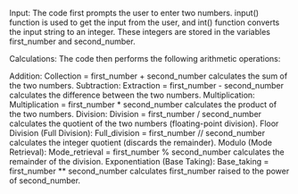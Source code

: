 Input: The code first prompts the user to enter two numbers.  input() function is used to get the input from the user, and int() function converts the input string to an integer. These integers are stored in the variables first_number and second_number.

Calculations:  The code then performs the following arithmetic operations:

Addition: Collection = first_number + second_number calculates the sum of the two numbers.
Subtraction: Extraction = first_number - second_number calculates the difference between the two numbers.
Multiplication: Multiplication = first_number * second_number calculates the product of the two numbers.
Division: Division = first_number / second_number calculates the quotient of the two numbers (floating-point division).
Floor Division (Full Division): Full_division = first_number // second_number calculates the integer quotient (discards the remainder).
Modulo (Mode Retrieval): Mode_retrieval = first_number % second_number calculates the remainder of the division.
Exponentiation (Base Taking): Base_taking = first_number ** second_number calculates first_number raised to the power of second_number.
